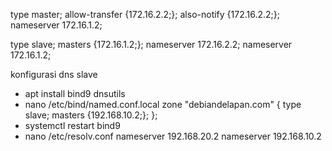 type master;
allow-transfer {172.16.2.2;};
also-notify {172.16.2.2;};
nameserver 172.16.1.2;

type slave;
masters {172.16.1.2;};
nameserver 172.16.2.2;
nameserver 172.16.1.2;

konfigurasi dns slave

- apt install bind9 dnsutils
- nano /etc/bind/named.conf.local
  zone "debiandelapan.com" {
  type slave;
  masters {192.168.10.2;};
  };
- systemctl restart bind9
- nano /etc/resolv.conf
  nameserver 192.168.20.2
  nameserver 192.168.10.2

